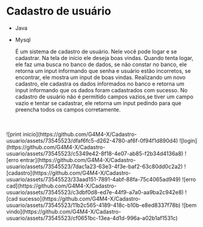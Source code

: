 # Cadastro de usuário
- Java
- Mysql

    É um sistema de cadastro de usuário. Nele você pode logar e se cadastrar. Na tela de início ele 
  deseja boas vindas.
    Quando tenta logar, ele faz uma busca no banco de dados, se não constar no banco, ele retorna um 
  input informando que senha e usuário estão incorretos, se encontrar, ele mostra um input de boas 
  vindas.
    Realizando um novo cadastro, ele cadastra os dados informados no banco e retorna um input 
  informando que os dados foram cadastrados com sucesso. No cadastro de usuário não é permitido 
  campos vazios,se tiver um campo vazio e tentar se cadastrar, ele retorna um input pedindo para 
  que preencha todos os campos corretamente. 
<br>
<br>    
![print inicio](https://github.com/G4M4-X/Cadastro-usuario/assets/73545523/dfaf6fc5-d262-4780-af6f-0f94f1d890d4)   
![login](https://github.com/G4M4-X/Cadastro-usuario/assets/73545523/c5349e42-8f18-4e07-ab85-f2b34d4136a8) 
![erro entrar](https://github.com/G4M4-X/Cadastro-usuario/assets/73545523/7dac1a23-63e3-4f3e-baf2-63c80dd0c2a2)
![cadastro](https://github.com/G4M4-X/Cadastro-usuario/assets/73545523/33aad151-7891-4abf-88fa-75c4065ad949)
![erro cad](https://github.com/G4M4-X/Cadastro-usuario/assets/73545523/c3dbf0d8-ed7e-44f9-a7a0-aa9ba2c942e8)
![cad sucesso](https://github.com/G4M4-X/Cadastro-usuario/assets/73545523/11b2c565-4189-418c-b10b-e8ed8337f78b)
![bem vindo](https://github.com/G4M4-X/Cadastro-usuario/assets/73545523/cf0651bc-13ea-4d1d-996a-a02b1af1531c)
